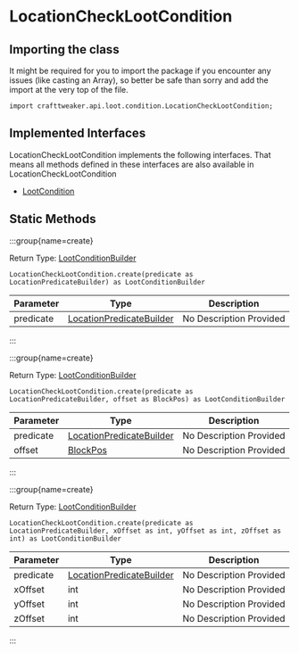 # LocationCheckLootCondition

## Importing the class

It might be required for you to import the package if you encounter any issues (like casting an Array), so better be safe than sorry and add the import at the very top of the file.
```zenscript
import crafttweaker.api.loot.condition.LocationCheckLootCondition;
```


## Implemented Interfaces
LocationCheckLootCondition implements the following interfaces. That means all methods defined in these interfaces are also available in LocationCheckLootCondition

- [LootCondition](/vanilla/api/loot/condition/LootCondition)

## Static Methods

:::group{name=create}

Return Type: [LootConditionBuilder](/vanilla/api/loot/condition/builder/LootConditionBuilder)

```zenscript
LocationCheckLootCondition.create(predicate as LocationPredicateBuilder) as LootConditionBuilder
```

| Parameter | Type | Description |
|-----------|------|-------------|
| predicate | [LocationPredicateBuilder](/vanilla/api/predicate/builder/LocationPredicateBuilder) | No Description Provided |


:::

:::group{name=create}

Return Type: [LootConditionBuilder](/vanilla/api/loot/condition/builder/LootConditionBuilder)

```zenscript
LocationCheckLootCondition.create(predicate as LocationPredicateBuilder, offset as BlockPos) as LootConditionBuilder
```

| Parameter | Type | Description |
|-----------|------|-------------|
| predicate | [LocationPredicateBuilder](/vanilla/api/predicate/builder/LocationPredicateBuilder) | No Description Provided |
| offset | [BlockPos](/vanilla/api/util/math/BlockPos) | No Description Provided |


:::

:::group{name=create}

Return Type: [LootConditionBuilder](/vanilla/api/loot/condition/builder/LootConditionBuilder)

```zenscript
LocationCheckLootCondition.create(predicate as LocationPredicateBuilder, xOffset as int, yOffset as int, zOffset as int) as LootConditionBuilder
```

| Parameter | Type | Description |
|-----------|------|-------------|
| predicate | [LocationPredicateBuilder](/vanilla/api/predicate/builder/LocationPredicateBuilder) | No Description Provided |
| xOffset | int | No Description Provided |
| yOffset | int | No Description Provided |
| zOffset | int | No Description Provided |


:::

